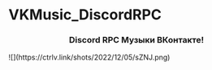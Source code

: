 # VKMusic_DiscordRPC
<p align="center">
<h3 align="center">Discord RPC Музыки ВКонтакте!</h3>
![](https://ctrlv.link/shots/2022/12/05/sZNJ.png)
</p>
